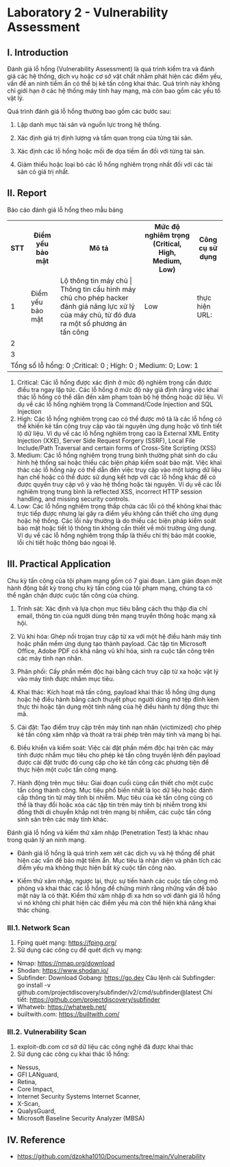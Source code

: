 # Laboratory 2 - Vulnerability Assessment
## I. Introduction
Đánh giá lỗ hổng (Vulnerability Assessment) là quá trình kiểm tra
và đánh giá các hệ thống, dịch vụ hoặc cơ sở vật chất nhằm phát
hiện các điểm yếu, vấn đề an ninh tiềm ẩn có thể bị kẻ tấn công
khai thác. Quá trình này không chỉ giới hạn ở các hệ thống máy
tính hay mạng, mà còn bao gồm các yếu tố vật lý.

Quá trình đánh giá lỗ hổng thường bao gồm các bước sau:

1. Lập danh mục tài sản và nguồn lực trong hệ thống.

2. Xác định giá trị định lượng và tầm quan trọng của từng tài sản.

3. Xác định các lỗ hổng hoặc mối đe dọa tiềm ẩn đối với từng tài sản.

4. Giảm thiểu hoặc loại bỏ các lỗ hổng nghiêm trọng nhất đối với các
tài sản có giá trị nhất.
## II. Report
Báo cáo đánh giá lỗ hổng theo mẫu bảng

<table>
    <tr>
        <th>STT</th>
        <th>Điểm yếu bảo mật</th>
        <th>Mô tả</th>
        <th>Mức độ nghiêm trọng (Critical, High, Medium, Low)</th>
        <th>Công cụ sử dụng</th>
    </tr>
    <tr>
        <td>1</td>
        <td>Điểm yếu bảo mật</td>
        <td>Lộ thông tin máy chủ | Thông tin cấu hình máy chủ cho phép hacker đánh giá năng lực xử lý của máy chủ, từ đó đưa ra một số phương án tấn công</td>
        <td>Low</td>
        <td>thực hiện URL: </td>
    </tr>
    <tr>
        <td>2</td>
        <td></td>
        <td></td>
        <td></td>
        <td></td>
    </tr>
    <tr>
        <td>3</td>
        <td></td>
        <td></td>
        <td></td>
        <td></td>
    </tr>
    <tr>
        <td colspan="5">Tổng số lỗ hổng: 0  ;Critical: 0    ; High: 0 ; Medium: 0; Low: 1 </td>
    </tr>
</table>

1. Critical: Các lỗ hổng được xác định ở mức độ nghiêm trọng cần được điều tra ngay lập tức. Các lỗ hổng ở mức độ này giả định rằng việc khai thác lỗ hổng có thể dẫn đến xâm phạm toàn bộ hệ thống hoặc dữ liệu. Ví dụ về các lỗ hổng nghiêm trọng là Command/Code Injection and SQL Injection
2. High: Các lỗ hổng nghiêm trọng cao có thể được mô tả là các lỗ hổng có thể khiến kẻ tấn công truy cập vào tài nguyên ứng dụng hoặc vô tình tiết lộ dữ liệu. Ví dụ về các lỗ hổng nghiêm trọng cao là External XML Entity Injection (XXE), Server Side Request Forgery (SSRF), Local File Include/Path Traversal and certain forms of Cross-Site Scripting (XSS)
3. Medium: Các lỗ hổng nghiêm trọng trung bình thường phát sinh do cấu hình hệ thống sai hoặc thiếu các biện pháp kiểm soát bảo mật. Việc khai thác các lỗ hổng này có thể dẫn đến việc truy cập vào một lượng dữ liệu hạn chế hoặc có thể được sử dụng kết hợp với các lỗ hổng khác để có được quyền truy cập vô ý vào hệ thống hoặc tài nguyên. Ví dụ về các lỗi nghiêm trọng trung bình là reflected XSS, incorrect HTTP session handling, and missing security controls.
4. Low: Các lỗ hổng nghiêm trọng thấp chứa các lỗi có thể không khai thác trực tiếp được nhưng lại gây ra điểm yếu không cần thiết cho ứng dụng hoặc hệ thống. Các lỗi này thường là do thiếu các biện pháp kiểm soát bảo mật hoặc tiết lộ thông tin không cần thiết về môi trường ứng dụng. Ví dụ về các lỗ hổng nghiêm trọng thấp là thiếu chỉ thị bảo mật cookie, lỗi chi tiết hoặc thông báo ngoại lệ.

## III. Practical Application
Chu kỳ tấn công của tội phạm mạng gồm có 7 giai đoạn. Làm gián đoạn một hành động bất kỳ trong chu kỳ tấn công của tội phạm mạng, chúng ta có thể ngăn chặn được cuộc tấn công của chúng.

1. Trinh sát: Xác định và lựa chọn mục tiêu bằng cách thu thập địa chỉ email, thông tin của người dùng trên mạng truyền thông hoặc mạng xã hội.

2. Vũ khí hóa: Ghép nối trojan truy cập từ xa với một hệ điều hành máy tính hoặc phần mềm ứng dụng tạo thành payload. Các tập tin Microsoft Office, Adobe PDF có khả năng vũ khí hóa, sinh ra cuộc tấn công trên các máy tính nạn nhân.

3. Phân phối: Cấy phần mềm độc hại bằng cách truy cập từ xa hoặc vật lý vào máy tính được nhắm mục tiêu.

4. Khai thác: Kích hoạt mã tấn công, payload khai thác lỗ hổng ứng dụng hoặc hệ điều hành bằng cách thuyết phục người dùng mở tệp đính kèm thực thi hoặc tận dụng một tính năng của hệ điều hành tự động thực thi mã.

5. Cài đặt: Tạo điểm truy cập trên máy tính nạn nhân (victimized) cho phép kẻ tấn công xâm nhập và thoát ra trái phép trên máy tính và mạng bị hại.

6. Điều khiển và kiểm soát: Việc cài đặt phần mềm độc hại trên các máy tính được nhắm mục tiêu cho phép kẻ tấn công truyền lệnh đến payload được cài đặt trước đó cung cấp cho kẻ tấn công các phương tiện để thực hiện một cuộc tấn công mạng.

7. Hành động trên mục tiêu: Giai đoạn cuối cùng cần thiết cho một cuộc tấn công thành công. Mục tiêu phổ biến nhất là lọc dữ liệu hoặc đánh cắp thông tin từ máy tính bị nhiễm. Mục tiêu của kẻ tấn công cũng có thể là thay đổi hoặc xóa các tập tin trên máy tính bị nhiễm trong khi đồng thời di chuyển khắp nơi trên mạng bị nhiễm, các cuộc tấn công sinh sản trên các máy tính khác.

Đánh giá lỗ hổng và kiểm thử xâm nhập (Penetration Test) là khác nhau trong
quản lý an ninh mạng.

- Đánh giá lỗ hổng là quá trình xem xét các dịch vụ và hệ thống để phát
hiện các vấn đề bảo mật tiềm ẩn. Mục tiêu là nhận diện và phân tích các
điểm yếu mà không thực hiện bất kỳ cuộc tấn công nào.

- Kiểm thử xâm nhập, ngược lại, thực sự tiến hành các cuộc tấn công mô
phỏng và khai thác các lỗ hổng để chứng minh rằng những vấn đề bảo mật
này là có thật. Kiểm thử xâm nhập đi xa hơn so với đánh giá lỗ hổng vì nó
không chỉ phát hiện các điểm yếu mà còn thể hiện khả năng khai thác
chúng.

### III.1. Network Scan
1. Fping quét mạng: https://fping.org/
2. Sử dụng các công cụ để quét dịch vụ mạng:
- Nmap: https://nmap.org/download
- Shodan: https://www.shodan.io/
- Subfinder:
  Download Gobang: https://go.dev
  Câu lệnh cài Subfingder: go install -v github.com/projectdiscovery/subfinder/v2/cmd/subfinder@latest
  Chi tiết: https://github.com/projectdiscovery/subfinder
- Whatweb: https://whatweb.net/
- builtwith.com: https://builtwith.com/
### III.2. Vulnerability Scan
1. exploit-db.com cơ sở dữ liệu các công nghệ đã được khai thác
2. Sử dụng các công cụ khai thác lỗ hổng:
- Nessus,
- GFI LANguard,
- Retina,
- Core Impact,
- Internet Security Systems Internet Scanner,
- X-Scan,
- QualysGuard,
- Microsoft Baseline Security Analyzer (MBSA)

## IV. Reference
- https://github.com/dzokha1010/Documents/tree/main/Vulnerability
